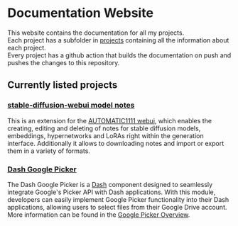 # Documentation Website

This website contains the documentation for all my projects. \
Each project has a subfolder in [projects](/projects) containing all the information about each project. \
Every project has a github action that builds the documentation on push and pushes the changes to this repository.

## Currently listed projects

### [stable-diffusion-webui model notes](/projects/sd-webui-model-notes)

This is an extension for the [AUTOMATIC1111 webui](https://github.com/AUTOMATIC1111/stable-diffusion-webui), which enables the creating, editing and deleting of notes for stable diffusion models, embeddings, hypernetworks and LoRAs right within the generation interface. Additionally it allows to downloading notes and import or export them in a variety of formats.

### [Dash Google Picker](/projects/dash_google_picker)

The Dash Google Picker is a [Dash](https://plotly.com/dash) component designed to seamlessly integrate Google's Picker API with Dash applications.
With this module, developers can easily implement Google Picker functionality into their Dash applications, allowing users to select files from their Google Drive account.
More information can be found in the [Google Picker Overview](https://developers.google.com/drive/picker/guides/overview).
